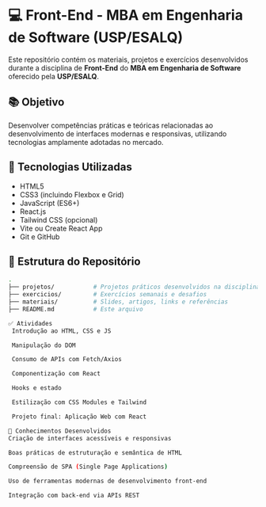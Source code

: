 # 💻 Front-End - MBA em Engenharia de Software (USP/ESALQ)

Este repositório contém os materiais, projetos e exercícios desenvolvidos durante a disciplina de **Front-End** do **MBA em Engenharia de Software** oferecido pela **USP/ESALQ**.

## 📚 Objetivo

Desenvolver competências práticas e teóricas relacionadas ao desenvolvimento de interfaces modernas e responsivas, utilizando tecnologias amplamente adotadas no mercado.

## 🧰 Tecnologias Utilizadas

- HTML5
- CSS3 (incluindo Flexbox e Grid)
- JavaScript (ES6+)
- React.js
- Tailwind CSS (opcional)
- Vite ou Create React App
- Git e GitHub

## 📁 Estrutura do Repositório

```bash
.
├── projetos/           # Projetos práticos desenvolvidos na disciplina
├── exercicios/         # Exercícios semanais e desafios
├── materiais/          # Slides, artigos, links e referências
├── README.md           # Este arquivo

✅ Atividades
 Introdução ao HTML, CSS e JS

 Manipulação do DOM

 Consumo de APIs com Fetch/Axios

 Componentização com React

 Hooks e estado

 Estilização com CSS Modules e Tailwind

 Projeto final: Aplicação Web com React

🧠 Conhecimentos Desenvolvidos
Criação de interfaces acessíveis e responsivas

Boas práticas de estruturação e semântica de HTML

Compreensão de SPA (Single Page Applications)

Uso de ferramentas modernas de desenvolvimento front-end

Integração com back-end via APIs REST